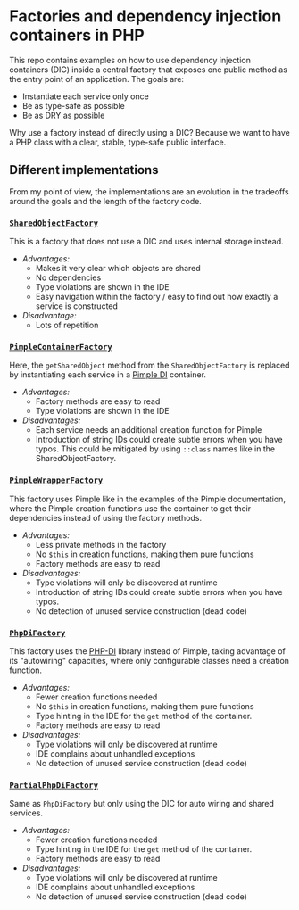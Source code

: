 # Factories and dependency injection containers in PHP

This repo contains examples on how to use dependency injection containers (DIC) inside a central factory that exposes one public method as the entry point of an application. The goals are:

* Instantiate each service only once
* Be as type-safe as possible
* Be as DRY as possible

Why use a factory instead of directly using a DIC? Because we want to have a  PHP class with a clear, stable, type-safe public interface.

## Different implementations

From my point of view, the implementations are an evolution in the tradeoffs around the goals and the length of the factory code.

### [`SharedObjectFactory`](Factories/SharedObjectFactory.php)
This is a factory that does not use a DIC and uses internal storage instead.

- *Advantages:*
    - Makes it very clear which objects are shared
    - No dependencies
    - Type violations are shown in the IDE
    - Easy navigation within the factory / easy to find out how exactly a service is constructed 
- *Disadvantage:*
    - Lots of repetition

### [`PimpleContainerFactory`](Factories/PimpleContainerFactory.php)
Here, the `getSharedObject` method from the `SharedObjectFactory` is replaced by instantiating each service in a [Pimple DI](https://pimple.symfony.com/) container.

- *Advantages:*
    - Factory methods are easy to read
    - Type violations are shown in the IDE
- *Disadvantages:*
    - Each service needs an additional creation function for Pimple
    - Introduction of string IDs could create subtle errors when you have typos. This could be mitigated by using `::class` names like in the SharedObjectFactory.

### [`PimpleWrapperFactory`](Factories/PimpleWrapperFactory.php)
This factory uses Pimple like in the examples of the Pimple documentation, where the Pimple creation functions use the container to get their dependencies instead of using the factory methods.

- *Advantages:*
    - Less private methods in the factory
    - No `$this` in creation functions, making them pure functions
    - Factory methods are easy to read
- *Disadvantages:*
    - Type violations will only be discovered at runtime
    - Introduction of string IDs could create subtle errors when you have typos.
    - No detection of unused service construction (dead code)

### [`PhpDiFactory`](Factories/PhpDiFactory.php)
This factory uses the [PHP-DI](http://php-di.org/) library instead of Pimple, taking advantage of its "autowiring" capacities, where only configurable classes need a creation function.

- *Advantages:*
    - Fewer creation functions needed
    - No `$this` in creation functions, making them pure functions
    - Type hinting in the IDE for the `get` method of the container.
    - Factory methods are easy to read
- *Disadvantages:*
    - Type violations will only be discovered at runtime
    - IDE complains about unhandled exceptions
    - No detection of unused service construction (dead code)

### [`PartialPhpDiFactory`](Factories/PhpDiFactory.php)
Same as `PhpDiFactory` but only using the DIC for auto wiring and shared services.

- *Advantages:*
    - Fewer creation functions needed
    - Type hinting in the IDE for the `get` method of the container.
    - Factory methods are easy to read
- *Disadvantages:*
    - Type violations will only be discovered at runtime
    - IDE complains about unhandled exceptions
    - No detection of unused service construction (dead code)
